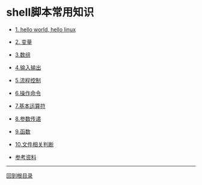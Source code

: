 # shell脚本常用知识

-  [1. hello world, hello linux](./demo1.sh)

-  [2. 变量](./demo2.sh)

-  [3.数组](./demo3.sh)

-  [4.输入输出](./demo4.sh)

-  [5.流程控制](./demo5.sh)

-  [6.操作命令](./demo6.sh)

-  [7.基本运算符](./demo7.sh)

-  [8.参数传递](./demo8.sh)

-  [9.函数](./demo9.sh)

-  [10.文件相关判断](./demo10.sh)

- [参考资料](https://mp.weixin.qq.com/s?__biz=Mzg5ODYzNDU4Nw==&mid=2247484642&idx=1&sn=51579feb6febf3d9cb8c0379da17f703&chksm=c05ec2d6f7294bc0dd3cc5354d2702c07b8405dee54b4428425cc5b53f5630c53820cfb16282&token=2076795342&lang=zh_CN&scene=21#wechat_redirect
)
---
[回到根目录](../README.md)